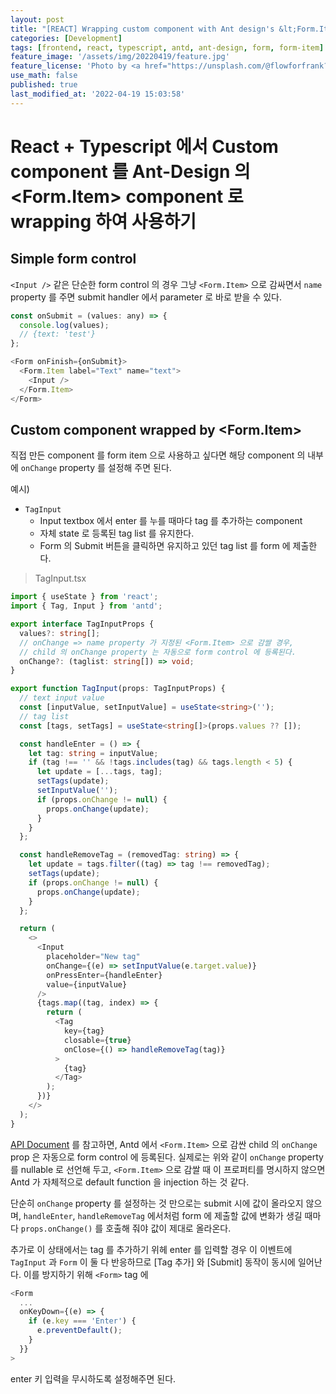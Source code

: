 ```yaml
---
layout: post
title: "[REACT] Wrapping custom component with Ant design's &lt;Form.Item&gt;"
categories: [Development]
tags: [frontend, react, typescript, antd, ant-design, form, form-item]
feature_image: '/assets/img/20220419/feature.jpg'
feature_license: 'Photo by <a href="https://unsplash.com/@flowforfrank?utm_source=unsplash&utm_medium=referral&utm_content=creditCopyText">Ferenc Almasi</a> on <a href="https://unsplash.com/s/photos/react-antd?utm_source=unsplash&utm_medium=referral&utm_content=creditCopyText">Unsplash</a>'
use_math: false
published: true
last_modified_at: '2022-04-19 15:03:58'
---
```


<!-- more -->
# React + Typescript 에서 Custom component 를 Ant-Design 의 &lt;Form.Item&gt; component 로 wrapping 하여 사용하기

## Simple form control

`<Input />` 같은 단순한 form control 의 경우 그냥 `<Form.Item>` 으로 감싸면서 `name` property 를 주면 submit handler 에서 parameter 로 바로 받을 수 있다.

```javascript
const onSubmit = (values: any) => {
  console.log(values);
  // {text: 'test'}
};

<Form onFinish={onSubmit}>
  <Form.Item label="Text" name="text">
    <Input />
  </Form.Item>
</Form>
```

## Custom component wrapped by &lt;Form.Item&gt;

직접 만든 component 를 form item 으로 사용하고 싶다면 해당 component 의 내부에 `onChange` property 를 설정해 주면 된다.

예시)
- `TagInput`
  - Input textbox 에서 enter 를 누를 때마다 tag 를 추가하는 component
  - 자체 state 로 등록된 tag list 를 유지한다.
  - Form 의 Submit 버튼을 클릭하면 유지하고 있던 tag list 를 form 에 제출한다.

> TagInput.tsx

```typescript
import { useState } from 'react';
import { Tag, Input } from 'antd';

export interface TagInputProps {
  values?: string[];
  // onChange => name property 가 지정된 <Form.Item> 으로 감쌀 경우,
  // child 의 onChange property 는 자동으로 form control 에 등록된다.
  onChange?: (taglist: string[]) => void;
}

export function TagInput(props: TagInputProps) {
  // text input value
  const [inputValue, setInputValue] = useState<string>('');
  // tag list
  const [tags, setTags] = useState<string[]>(props.values ?? []);

  const handleEnter = () => {
    let tag: string = inputValue;
    if (tag !== '' && !tags.includes(tag) && tags.length < 5) {
      let update = [...tags, tag];
      setTags(update);
      setInputValue('');
      if (props.onChange != null) {
        props.onChange(update);
      }
    }
  };

  const handleRemoveTag = (removedTag: string) => {
    let update = tags.filter((tag) => tag !== removedTag);
    setTags(update);
    if (props.onChange != null) {
      props.onChange(update);
    }
  };

  return (
    <>
      <Input
        placeholder="New tag"
        onChange={(e) => setInputValue(e.target.value)}
        onPressEnter={handleEnter}
        value={inputValue}
      />
      {tags.map((tag, index) => {
        return (
          <Tag
            key={tag}
            closable={true}
            onClose={() => handleRemoveTag(tag)}
          >
            {tag}
          </Tag>
        );
      })}
    </>
  );
}
```

[API Document](https://ant.design/components/form/#Form.Item) 를 참고하면,
Antd 에서 `<Form.Item>` 으로 감싼 child 의 `onChange` prop 은 자동으로 form control 에 등록된다.
실제로는 위와 같이 `onChange` property 를 nullable 로 선언해 두고, `<Form.Item>` 으로 감쌀 때 이 프로퍼티를 명시하지 않으면 Antd 가 자체적으로 default function 을 injection 하는 것 같다.

단순히 `onChange` property 를 설정하는 것 만으로는 submit 시에 값이 올라오지 않으며, `handleEnter`, `handleRemoveTag` 에서처럼 form 에 제출할 값에 변화가 생길 때마다 `props.onChange()` 를 호출해 줘야 값이 제대로 올라온다.

추가로 이 상태에서는 tag 를 추가하기 위헤 enter 를 입력할 경우 이 이벤트에 `TagInput` 과 `Form` 이 둘 다 반응하므로 [Tag 추가] 와 [Submit] 동작이 동시에 일어난다. 이를 방지하기 위해 `<Form>` tag 에 

```javascript
<Form
  ...
  onKeyDown={(e) => {
    if (e.key === 'Enter') {
      e.preventDefault();
    }
  }}
>
```

enter 키 입력을 무시하도록 설정해주면 된다.